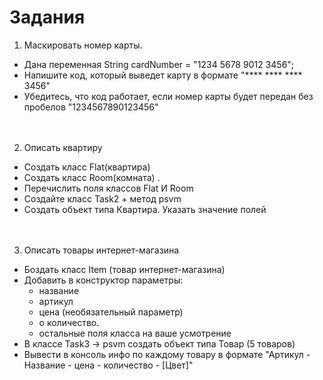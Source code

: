 # Задания

1. Маскировать номер карты.
* Дана переменная String cardNumber = "1234 5678 9012 3456";
* Напишите код, который выведет карту в формате "**** **** **** 3456"
* Убедитесь, что код работает, если номер карты будет передан без
пробелов "1234567890123456"
<br><br><br>
2. Описать квартиру
* Создать класс Flat(квартира)
* Создать класс Room(комнатa) .
* Перечислить поля классов Flat И Room
* Создайте класс Task2 + метод psvm
* Создать объект типа Квартира. Указать значение полей
<br><br><br>
3. Описать товары интернет-магазина
* Боздать класс Item (товар интернет-магазина)
* Добавить в конструктор параметры:
  * название
  * артикул 
  * цена (необязательный параметр)
  * о количество. 
  * остальные поля класса на ваше усмотрение
* В классе Task3 -> psvm создать объект типа Товар (5 товаров)
* Вывести в консоль инфо по каждому товару в формате "Артикул - Название - цена - количество - [Цвет]"